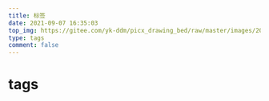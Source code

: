 ```yaml
---
title: 标签
date: 2021-09-07 16:35:03
top_img: https://gitee.com/yk-ddm/picx_drawing_bed/raw/master/images/20210912201041.webp
type: tags
comment: false
---
```


# tags